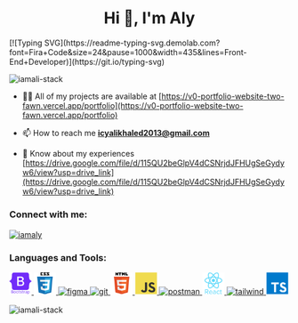 <h1 align="center">Hi 👋, I'm Aly</h1>
[![Typing SVG](https://readme-typing-svg.demolab.com?font=Fira+Code&size=24&pause=1000&width=435&lines=Front-End+Developer)](https://git.io/typing-svg)

<p align="left"> <img src="https://komarev.com/ghpvc/?username=iamali-stack&label=Profile%20views&color=0e75b6&style=flat" alt="iamali-stack" /> </p>

- 👨‍💻 All of my projects are available at [https://v0-portfolio-website-two-fawn.vercel.app/portfolio](https://v0-portfolio-website-two-fawn.vercel.app/portfolio)

- 📫 How to reach me **icyalikhaled2013@gmail.com**

- 📄 Know about my experiences [https://drive.google.com/file/d/115QU2beGlpV4dCSNrjdJFHUgSeGydyw6/view?usp=drive_link](https://drive.google.com/file/d/115QU2beGlpV4dCSNrjdJFHUgSeGydyw6/view?usp=drive_link)

<h3 align="left">Connect with me:</h3>
<p align="left">
<a href="https://linkedin.com/in/iamaly" target="blank"><img align="center" src="https://raw.githubusercontent.com/rahuldkjain/github-profile-readme-generator/master/src/images/icons/Social/linked-in-alt.svg" alt="iamaly" height="30" width="40" /></a>
</p>

<h3 align="left">Languages and Tools:</h3>
<p align="left"> <a href="https://getbootstrap.com" target="_blank" rel="noreferrer"> <img src="https://raw.githubusercontent.com/devicons/devicon/master/icons/bootstrap/bootstrap-plain-wordmark.svg" alt="bootstrap" width="40" height="40"/> </a> <a href="https://www.w3schools.com/css/" target="_blank" rel="noreferrer"> <img src="https://raw.githubusercontent.com/devicons/devicon/master/icons/css3/css3-original-wordmark.svg" alt="css3" width="40" height="40"/> </a> <a href="https://www.figma.com/" target="_blank" rel="noreferrer"> <img src="https://www.vectorlogo.zone/logos/figma/figma-icon.svg" alt="figma" width="40" height="40"/> </a> <a href="https://git-scm.com/" target="_blank" rel="noreferrer"> <img src="https://www.vectorlogo.zone/logos/git-scm/git-scm-icon.svg" alt="git" width="40" height="40"/> </a> <a href="https://www.w3.org/html/" target="_blank" rel="noreferrer"> <img src="https://raw.githubusercontent.com/devicons/devicon/master/icons/html5/html5-original-wordmark.svg" alt="html5" width="40" height="40"/> </a> <a href="https://developer.mozilla.org/en-US/docs/Web/JavaScript" target="_blank" rel="noreferrer"> <img src="https://raw.githubusercontent.com/devicons/devicon/master/icons/javascript/javascript-original.svg" alt="javascript" width="40" height="40"/> </a> <a href="https://postman.com" target="_blank" rel="noreferrer"> <img src="https://www.vectorlogo.zone/logos/getpostman/getpostman-icon.svg" alt="postman" width="40" height="40"/> </a> <a href="https://reactjs.org/" target="_blank" rel="noreferrer"> <img src="https://raw.githubusercontent.com/devicons/devicon/master/icons/react/react-original-wordmark.svg" alt="react" width="40" height="40"/> </a> <a href="https://tailwindcss.com/" target="_blank" rel="noreferrer"> <img src="https://www.vectorlogo.zone/logos/tailwindcss/tailwindcss-icon.svg" alt="tailwind" width="40" height="40"/> </a> <a href="https://www.typescriptlang.org/" target="_blank" rel="noreferrer"> <img src="https://raw.githubusercontent.com/devicons/devicon/master/icons/typescript/typescript-original.svg" alt="typescript" width="40" height="40"/> </a> </p>

<p><img align="center" src="https://github-readme-stats.vercel.app/api/top-langs?username=iamali-stack&show_icons=true&locale=en&layout=compact" alt="iamali-stack" /></p>
